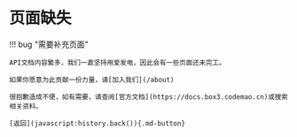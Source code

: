 # 页面缺失

!!! bug "需要补充页面"

    API文档内容繁多，我们一直坚持用爱发电，因此会有一些页面还未完工。

    如果你愿意为此贡献一份力量，请[加入我们](/about)

    很抱歉造成不便，如有需要，请查阅[官方文档](https://docs.box3.codemao.cn)或搜索相关资料。

    [返回](javascript:history.back()){.md-button}
